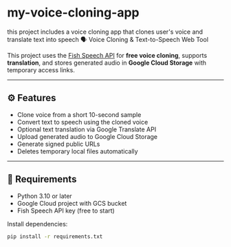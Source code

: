 # my-voice-cloning-app
this project includes a voice cloning app that clones user's voice and translate text into speech 
 🗣️ Voice Cloning & Text-to-Speech Web Tool

This project uses the [Fish Speech API](https://fish.audio) for **free voice cloning**, supports **translation**, and stores generated audio in **Google Cloud Storage** with temporary access links.

---

## ⚙️ Features

- Clone voice from a short 10-second sample
- Convert text to speech using the cloned voice
- Optional text translation via Google Translate API
- Upload generated audio to Google Cloud Storage
- Generate signed public URLs
- Deletes temporary local files automatically

---

## 🔧 Requirements

- Python 3.10 or later
- Google Cloud project with GCS bucket
- Fish Speech API key (free to start)

Install dependencies:

```bash
pip install -r requirements.txt
